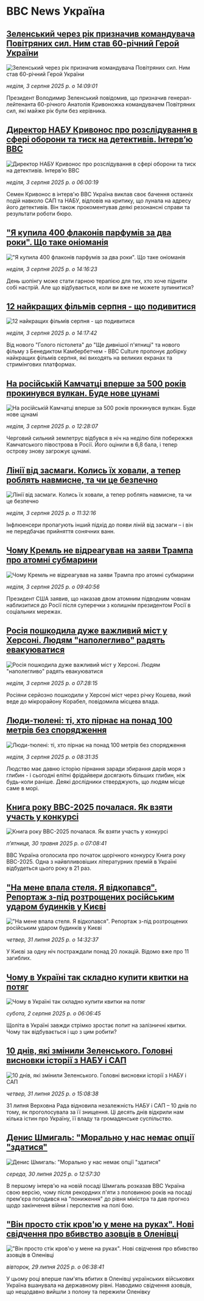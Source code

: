 # BBC News Україна## [Зеленський через рік призначив командувача Повітряних сил. Ним став 60-річний Герой України](https://www.bbc.com/ukrainian/articles/cedvl15gq5qo?at_medium=RSS&at_campaign=rss?at_campaign=githubrss)![Зеленський через рік призначив командувача Повітряних сил. Ним став 60-річний Герой України](https://ichef.bbci.co.uk/ace/ws/240/cpsprodpb/5e1d/live/9c5c9060-7072-11f0-88d7-3985e30ab48f.png)_неділя, 3 серпня 2025 р. о 14:09:01_Президент Володимир Зеленський повідомив, що призначив генерал-лейтенанта 60-річного Анатолія Кривоножка командувачем Повітряних сил, які майже рік були без керівника.## [Директор НАБУ Кривонос про розслідування в сфері оборони та тиск на детективів. Інтервʼю ВВС  ](https://www.bbc.com/ukrainian/articles/cvg48vn9vy0o?at_medium=RSS&at_campaign=rss?at_campaign=githubrss)![Директор НАБУ Кривонос про розслідування в сфері оборони та тиск на детективів. Інтервʼю ВВС  ](https://ichef.bbci.co.uk/ace/ws/240/cpsprodpb/2a75/live/d62df730-6fd1-11f0-a674-71b3cb2dd228.jpg)_неділя, 3 серпня 2025 р. о 06:00:19_Семен Кривонос в інтерв'ю ВВС Україна виклав своє бачення останніх подій навколо САП та НАБУ, відповів на критику, що лунала на адресу його детективів. Він також прокоментував деякі резонансні справи та результати роботи бюро.## ["Я купила 400 флаконів парфумів за два роки". Що таке оніоманія ](https://www.bbc.com/ukrainian/articles/cx2xl4gm6r7o?at_medium=RSS&at_campaign=rss?at_campaign=githubrss)!["Я купила 400 флаконів парфумів за два роки". Що таке оніоманія ](https://ichef.bbci.co.uk/ace/ws/240/cpsprodpb/8bd6/live/847f0820-6c70-11f0-af20-030418be2ca5.jpg)_неділя, 3 серпня 2025 р. о 14:16:23_День шопінгу може стати гарною терапією для тих, хто хоче підняти собі настрій. Але що відбувається, коли ви вже не можете зупинитися?## [12 найкращих фільмів серпня - що подивитися](https://www.bbc.com/ukrainian/articles/c8e4e2l6511o?at_medium=RSS&at_campaign=rss?at_campaign=githubrss)![12 найкращих фільмів серпня - що подивитися](https://ichef.bbci.co.uk/ace/ws/240/cpsprodpb/e19f/live/bcb19cf0-6967-11f0-8dbd-f3d32ebd3327.jpg)_неділя, 3 серпня 2025 р. о 14:17:42_Від нового "Голого пістолета" до "Ще дивнішої п'ятниці" та нового фільму з Бенедиктом Камбербетчем  - ВВС Culture пропонує добірку найкращих фільмів серпня, які виходять на великих екранах та стримінгових платформах.## [На російській Камчатці вперше за 500 років прокинувся вулкан. Буде нове цунамі](https://www.bbc.com/ukrainian/articles/cwy0wy5ewyxo?at_medium=RSS&at_campaign=rss?at_campaign=githubrss)![На російській Камчатці вперше за 500 років прокинувся вулкан. Буде нове цунамі](https://ichef.bbci.co.uk/ace/ws/240/cpsprodpb/e2ab/live/031fb6b0-7050-11f0-af20-030418be2ca5.png)_неділя, 3 серпня 2025 р. о 12:28:07_Черговий сильний землетрус відбувся в ніч на неділю біля побережжя Камчатського півострова в Росії. Його оцінили в 6,8 бала, і тепер острову знову загрожує цунамі.## [Лінії від засмаги. Колись їх ховали, а тепер роблять навмисне, та чи це безпечно](https://www.bbc.com/ukrainian/articles/cx29q0w0009o?at_medium=RSS&at_campaign=rss?at_campaign=githubrss)![Лінії від засмаги. Колись їх ховали, а тепер роблять навмисне, та чи це безпечно](https://ichef.bbci.co.uk/ace/ws/240/cpsprodpb/e072/live/37dc55f0-6eb8-11f0-8dbd-f3d32ebd3327.jpg)_неділя, 3 серпня 2025 р. о 11:32:16_Інфлюенсери пропагують інший підхід до появи ліній від засмаги – і він не передбачає прийняття сонячних ванн.## [Чому Кремль не відреагував на заяви Трампа про атомні субмарини](https://www.bbc.com/ukrainian/articles/czjm3xzz4gwo?at_medium=RSS&at_campaign=rss?at_campaign=githubrss)![Чому Кремль не відреагував на заяви Трампа про атомні субмарини](https://ichef.bbci.co.uk/ace/ws/240/cpsprodpb/0f1d/live/bd5910f0-6f90-11f0-8d8d-0b5ce2e05bd0.jpg)_неділя, 3 серпня 2025 р. о 09:40:56_Президент США заявив, що наказав двом атомним підводним човнам наблизитися до Росії після суперечки з колишнім президентом Росії в соціальних мережах.## [Росія пошкодила дуже важливий міст у Херсоні. Людям "наполегливо" радять евакуюватися](https://www.bbc.com/ukrainian/articles/c3wn8j2l1djo?at_medium=RSS&at_campaign=rss?at_campaign=githubrss)![Росія пошкодила дуже важливий міст у Херсоні. Людям "наполегливо" радять евакуюватися](https://ichef.bbci.co.uk/ace/ws/240/cpsprodpb/526f/live/8769e1d0-703b-11f0-a27f-1f2146a5ba70.jpg)_неділя, 3 серпня 2025 р. о 07:28:15_Росіяни серйозно пошкодили у Херсоні міст через річку Кошева, який веде до мікрорайону Корабел, повідомила місцева влада.## [Люди-тюлені: ті, хто пірнає на понад 100 метрів без спорядження](https://www.bbc.com/ukrainian/articles/ckgjd91vlgyo?at_medium=RSS&at_campaign=rss?at_campaign=githubrss)![Люди-тюлені: ті, хто пірнає на понад 100 метрів без спорядження](https://ichef.bbci.co.uk/ace/ws/240/cpsprodpb/ca93/live/1ed98d00-6c76-11f0-8dbd-f3d32ebd3327.jpg)_неділя, 3 серпня 2025 р. о 08:31:35_Людство має давню історію пірнання заради збирання дарів моря з глибин - і сьогодні елітні фрідайвери досягають більших глибин, ніж будь-коли раніше. Деякі дослідники стверджують, що людям місце саме в морі.## [Книга року BBC-2025 почалася. Як взяти участь у конкурсі ](https://www.bbc.com/ukrainian/articles/clygdp91lk7o?at_medium=RSS&at_campaign=rss?at_campaign=githubrss)![Книга року BBC-2025 почалася. Як взяти участь у конкурсі ](https://ichef.bbci.co.uk/ace/ws/240/cpsprodpb/01eb/live/6dc71a60-3b9b-11f0-b0d7-71720076f013.jpg)_пʼятниця, 30 травня 2025 р. о 07:08:41_BBC Україна оголосила про початок щорічного конкурсу Книга року BBC-2025. Одна з найвпливовіших літературних премій в Україні відбудеться цього року в 21 раз.## ["На мене впала стеля. Я відкопався". Репортаж з-під розтрощених російським ударом будинків у Києві](https://www.bbc.com/ukrainian/articles/c15l9qdk472o?at_medium=RSS&at_campaign=rss?at_campaign=githubrss)!["На мене впала стеля. Я відкопався". Репортаж з-під розтрощених російським ударом будинків у Києві](https://ichef.bbci.co.uk/ace/ws/240/cpsprodpb/a5d0/live/2f5ae0f0-6e1c-11f0-8dbd-f3d32ebd3327.jpg)_четвер, 31 липня 2025 р. о 14:32:37_У Києві за одну ніч постраждали понад 20 локацій. Відомо вже про 11 загиблих.## [Чому в Україні так складно купити квитки на потяг](https://www.bbc.com/ukrainian/articles/c99mxd01v02o?at_medium=RSS&at_campaign=rss?at_campaign=githubrss)![Чому в Україні так складно купити квитки на потяг](https://ichef.bbci.co.uk/ace/ws/240/cpsprodpb/f9bb/live/b3db67d0-6ed7-11f0-acb4-c965e62f8963.jpg)_субота, 2 серпня 2025 р. о 06:06:45_Щоліта в Україні завжди стрімко зростає попит на залізничні квитки. Чому так відбувається і що з цим робити?## [10 днів, які змінили Зеленського. Головні висновки історії з НАБУ і САП](https://www.bbc.com/ukrainian/articles/cwy0pn98k55o?at_medium=RSS&at_campaign=rss?at_campaign=githubrss)![10 днів, які змінили Зеленського. Головні висновки історії з НАБУ і САП](https://ichef.bbci.co.uk/ace/ws/240/cpsprodpb/7167/live/f04a4ac0-6e13-11f0-aa33-1bf5e0b3ec8e.jpg)_четвер, 31 липня 2025 р. о 15:08:38_31 липня Верховна Рада відновила незалежність НАБУ і САП – 10 днів по тому, як проголосувала за її знищення. Ці десять днів відкрили нам кілька істин про Україну, її владу та громадянське суспільство.## [Денис Шмигаль: "Морально у нас немає опції "здатися"](https://www.bbc.com/ukrainian/articles/cyvn7668v1do?at_medium=RSS&at_campaign=rss?at_campaign=githubrss)![Денис Шмигаль: "Морально у нас немає опції "здатися"](https://ichef.bbci.co.uk/ace/ws/240/cpsprodpb/14cd/live/6ea2f300-6d41-11f0-9462-bb509dc78127.jpg)_середа, 30 липня 2025 р. о 12:57:30_В першому інтерв'ю на новій посаді Шмигаль розказав ВВС Україна свою версію, чому після рекордних п'яти з половиною років на посаді прем'єра погодився на "пониження" до рівня міністра та дав прогноз щодо закінчення війни і перспектив на полі бою.## ["Він просто стік кров'ю у мене на руках". Нові свідчення про вбивство азовців в Оленівці](https://www.bbc.com/ukrainian/articles/c2djpze0jp7o?at_medium=RSS&at_campaign=rss?at_campaign=githubrss)!["Він просто стік кров'ю у мене на руках". Нові свідчення про вбивство азовців в Оленівці](https://ichef.bbci.co.uk/ace/ws/240/cpsprodpb/e425/live/085aac80-6bb8-11f0-82e5-136004252dd4.jpg)_вівторок, 29 липня 2025 р. о 06:38:41_У цьому році вперше пам'ять вбитих в Оленівці українських військових Україна вшанувала на державному рівні. Наводимо свідчення азовців, що нещодавно вийшли з полону та пережили Оленівку